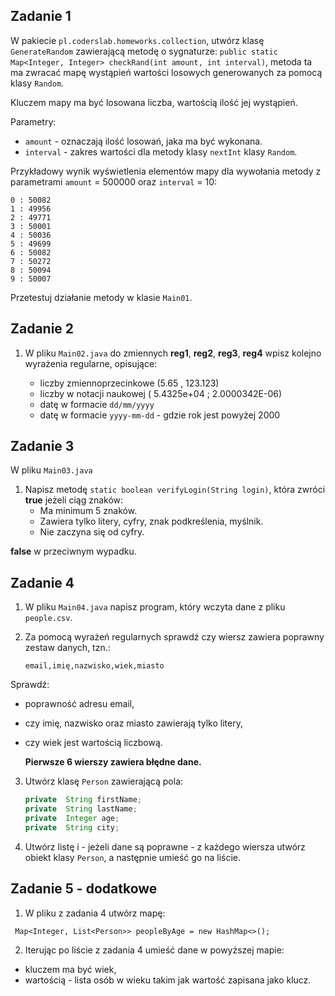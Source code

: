 ## Zadanie 1

W pakiecie `pl.coderslab.homeworks.collection`,  utwórz klasę `GenerateRandom` zawierającą metodę o sygnaturze:
`public static Map<Integer, Integer> checkRand(int amount, int interval)`,
 metoda ta ma zwracać mapę wystąpień wartości losowych generowanych za pomocą klasy `Random`.

Kluczem mapy ma być losowana liczba, wartością ilość jej wystąpień.

Parametry:
- `amount` - oznaczają ilość losowań, jaka ma być wykonana.
- `interval` - zakres wartości dla metody klasy `nextInt` klasy `Random`.

Przykładowy wynik wyświetlenia elementów mapy dla wywołania metody z parametrami `amount` = 500000 oraz `interval` = 10:

````
0 : 50082
1 : 49956
2 : 49771
3 : 50001
4 : 50036
5 : 49699
6 : 50082
7 : 50272
8 : 50094
9 : 50007

````
 Przetestuj działanie metody w klasie `Main01`.


## Zadanie 2

1. W pliku `Main02.java` do zmiennych **reg1**, **reg2**, **reg3**, **reg4** wpisz kolejno wyrażenia regularne, opisujące:

    * liczby zmiennoprzecinkowe (5.65 , 123.123)
    * liczby w notacji naukowej ( 5.4325e+04 ; 2.0000342E-06)
    * datę w formacie `dd/mm/yyyy`
    * datę w formacie `yyyy-mm-dd` - gdzie rok jest powyżej 2000



## Zadanie 3

W pliku `Main03.java`

1. Napisz metodę `static boolean verifyLogin(String login)`,
która zwróci **true** jeżeli ciąg znaków:
    * Ma minimum 5 znaków.
    * Zawiera tylko litery, cyfry, znak podkreślenia, myślnik.
    * Nie zaczyna się od cyfry.

**false** w przeciwnym wypadku.


## Zadanie 4

1. W pliku `Main04.java` napisz program, który wczyta dane z pliku `people.csv`.
2. Za pomocą wyrażeń regularnych sprawdź czy wiersz zawiera poprawny zestaw danych, tzn.:

    ````email,imię,nazwisko,wiek,miasto````
    
Sprawdź:
- poprawność adresu email,
- czy imię, nazwisko oraz miasto zawierają tylko litery,
- czy wiek jest wartością liczbową.
    
    **Pierwsze 6 wierszy zawiera błędne dane.**

3. Utwórz klasę `Person` zawierającą pola:
    ````java private  String email;
    private  String firstName;
    private  String lastName;
    private  Integer age;
    private  String city;
    ````
4. Utwórz listę i - jeżeli dane są poprawne - z każdego wiersza utwórz obiekt klasy `Person`, a następnie umieść go na liście.


## Zadanie 5 - dodatkowe

1. W pliku z zadania 4 utwórz mapę:
````
 Map<Integer, List<Person>> peopleByAge = new HashMap<>();
````   
2. Iterując po liście z zadania 4 umieść dane w powyższej mapie:
- kluczem ma być wiek,
- wartością - lista osób w wieku takim jak wartość zapisana jako klucz.
